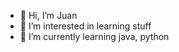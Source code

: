 - 👋 Hi, I’m Juan
- 👀 I’m interested in learning stuff
- 🌱 I’m currently learning java, python

<!---
Dheusss/Dheusss is a ✨ special ✨ repository because its `README.md` (this file) appears on your GitHub profile.
You can click the Preview link to take a look at your changes.
--->

